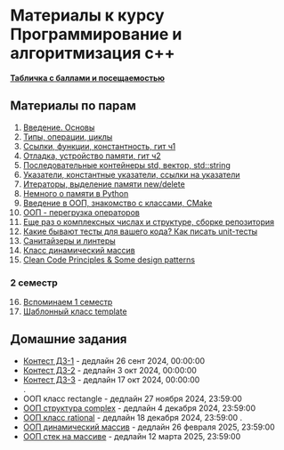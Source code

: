# Материалы к курсу Программирование и алгоритмизация с++

**[Табличка с баллами и посещаемостью](https://docs.google.com/spreadsheets/d/1cJldUTji6MbJvnEpPqzguK4t5F6epBvkCiA2WKFspGk/edit?usp=sharing)**

## Материалы по парам

1. [Введение. Основы](/01.Introduction)
2. [Типы, операции, циклы](/02.Types_operations_loops)
3. [Ссылки, функции, константность, гит ч1](/03.Ref_func_const_git)
4. [Отладка, устройство памяти, гит ч2](/04.Debug_git_memory_layout)
5. [Последовательные контейнеры std, вектор, std::string](/05.Vector_string_str)
6. [Указатели, константные указатели, ссылки на указатели](/06.Pointers)
7. [Итераторы, выделение памяти new/delete](/07.Iterators_new_delete)
8. [Немного о памяти в Python](/08.Python_memory)
9. [Введение в ООП, знакомство с классами, CMake](/09.OOP_CMake)
10. [ООП - перегрузка операторов](/10.OOP_overloading)
11. [Еще раз о комплексных числах и структуре, сборке репозитория](/11.OOP_complex)
12. [Какие бывают тесты для вашего кода? Как писать unit-тесты](/12.OOP_unit_tests)
13. [Санитайзеры и линтеры](/13.Sanitaizers_linters)
14. [Класс динамический массив](/14.vector)
15. [Clean Code Principles & Some design patterns](/15.Clean_code_design_patterns/)

### 2 семестр
16. [Вспоминаем 1 семестр](/16.Recalling_1_semester/)
17. [Шаблонный класс template](/17.Template/)



## Домашние задания
* [Контест ДЗ-1](https://contest.yandex.ru/contest/67806/problems/) - дедлайн 26 сент 2024, 00:00:00
* [Контест ДЗ-2](https://contest.yandex.ru/contest/68165/) - дедлайн 3 окт 2024, 00:00:00
* [Контест ДЗ-3](https://contest.yandex.ru/contest/69004/enter) - дедлайн 17 окт 2024, 00:00:00  
.        
* ООП класс rectangle - дедлайн 27 ноября 2024, 23:59:00
* [ООП структура complex](/10.OOP_overloading) - дедлайн 4 декабря 2024, 23:59:00
* [ООП класс rational](/12.OOP_unit_tests#домашнее-задание) - дедлайн 18 декабря 2024, 23:59:00
.      
* [ООП динамический массив](/14.vector/) - дедлайн 26 февраля 2025, 23:59:00
* [ООП стек на массиве](/17.Template#домашнее-задание) - дедлайн 12 марта 2025, 23:59:00